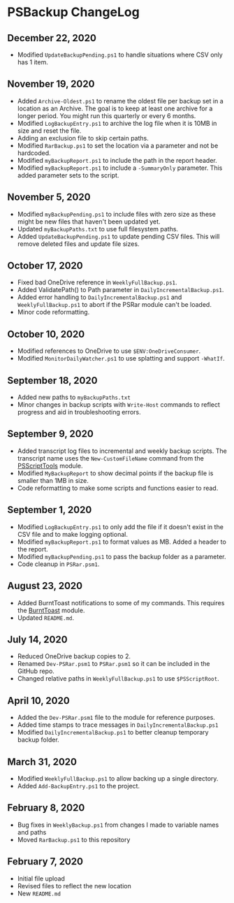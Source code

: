 # PSBackup ChangeLog

## December 22, 2020

+ Modified `UpdateBackupPending.ps1` to handle situations where CSV only has 1 item.

## November 19, 2020

+ Added `Archive-Oldest.ps1` to rename the oldest file per backup set in a location as an Archive. The goal is to keep at least one archive for a longer period. You might run this quarterly or every 6 months.
+ Modified `LogBackupEntry.ps1` to archive the log file when it is 10MB in size and reset the file.
+ Adding an exclusion file to skip certain paths.
+ Modified `RarBackup.ps1` to set the location via a parameter and not be hardcoded.
+ Modified `myBackupReport.ps1` to include the path in the report header.
+ Modified `myBackupReport.ps1` to include a `-SummaryOnly` parameter. This added parameter sets to the script.

## November 5, 2020

+ Modified `myBackupPending.ps1` to include files with zero size as these might be new files that haven't been updated yet.
+ Updated `myBackupPaths.txt` to use full filesystem paths.
+ Added `UpdateBackupPending.ps1` to update pending CSV files. This will remove deleted files and update file sizes.

## October 17, 2020

+ Fixed bad OneDrive reference in `WeeklyFullBackup.ps1`.
+ Added ValidatePath() to Path parameter in `DailyIncrementalBackup.ps1`.
+ Added error handling to `DailyIncrementalBackup.ps1` and `WeeklyFullBackup.ps1` to abort if the PSRar module can't be loaded.
+ Minor code reformatting.

## October 10, 2020

+ Modified references to OneDrive to use `$ENV:OneDriveConsumer`.
+ Modified `MonitorDailyWatcher.ps1` to use splatting and support `-WhatIf`.

## September 18, 2020

+ Added new paths to `myBackupPaths.txt`
+ Minor changes in backup scripts with `Write-Host` commands to reflect progress and aid in troubleshooting errors.

## September 9, 2020

+ Added transcript log files to incremental and weekly backup scripts. The transcript name uses the `New-CustomFileName` command from the [PSScriptTools](https://github.com/jdhitsolutions/PSScriptTools) module.
+ Modified `MyBackupReport` to show decimal points if the backup file is smaller than 1MB in size.
+ Code reformatting to make some scripts and functions easier to read.

## September 1, 2020

+ Modified `LogBackupEntry.ps1` to only add the file if it doesn't exist in the CSV file and to make logging optional.
+ Modified `myBackupReport.ps1` to format values as MB. Added a header to the report.
+ Modified `myBackupPending.ps1` to pass the backup folder as a parameter.
+ Code cleanup in `PSRar.psm1`.

## August 23, 2020

+ Added BurntToast notifications to some of my commands. This requires the [BurntToast](https://github.com/Windos/BurntToast) module.
+ Updated `README.md`.

## July 14, 2020

+ Reduced OneDrive backup copies to 2.
+ Renamed `Dev-PSRar.psm1` to `PSRar.psm1` so it can be included in the GitHub repo.
+ Changed relative paths in `WeeklyFullBackup.ps1` to use `$PSScriptRoot`.

## April 10, 2020

+ Added the `Dev-PSRar.psm1` file to the module for reference purposes.
+ Added time stamps to trace messages in `DailyIncrementalBackup.ps1`
+ Modified `DailyIncrementalBackup.ps1` to better cleanup temporary backup folder.

## March 31, 2020

+ Modified `WeeklyFullBackup.ps1` to allow backing up a single directory.
+ Added `Add-BackupEntry.ps1` to the project.

## February 8, 2020

+ Bug fixes in `WeeklyBackup.ps1` from changes I made to variable names and paths
+ Moved `RarBackup.ps1` to this repository

## February 7, 2020

+ Initial file upload
+ Revised files to reflect the new location
+ New `README.md`
